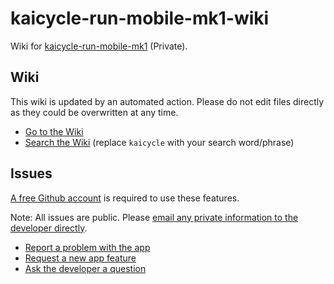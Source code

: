 # kaicycle-run-mobile-mk1-wiki

Wiki for [kaicycle-run-mobile-mk1](https://github.com/dotherightthing/kaicycle-run-mobile-mk1) (Private).

## Wiki

This wiki is updated by an automated action. Please do not edit files directly as they could be overwritten at any time.

* [Go to the Wiki](https://github.com/dotherightthing/kaicycle-run-mobile-mk1-wiki/wiki/Home)
* [Search the Wiki](https://github.com/search?q=repo%3Adotherightthing%2Fkaicycle-run-mobile-mk1-wiki+kaicycle&type=wikis) (replace `kaicycle` with your search word/phrase)

## Issues

[A free Github account](https://github.com/signup) is required to use these features.

Note: All issues are public. Please [email any private information to the developer directly](mailto:dotherightthingnz@gmail.com).

* [Report a problem with the app](https://github.com/dotherightthing/kaicycle-run-mobile-mk1-wiki/issues/new?assignees=dotherightthing&labels=bug)
* [Request a new app feature](https://github.com/dotherightthing/kaicycle-run-mobile-mk1-wiki/issues/new?assignees=dotherightthing&labels=enhancement)
* [Ask the developer a question](https://github.com/dotherightthing/kaicycle-run-mobile-mk1-wiki/issues/new?assignees=dotherightthing&labels=question)
